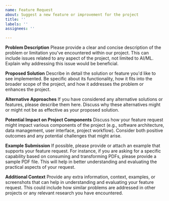```yaml
---
name: Feature Request
about: Suggest a new feature or improvement for the project
title: ''
labels: ''
assignees: ''

---
```


**Problem Description**
Please provide a clear and concise description of the problem or limitation you've encountered within our project. This can include issues related to any aspect of the project, not limited to AI/ML. Explain why addressing this issue would be beneficial.

**Proposed Solution**
Describe in detail the solution or feature you'd like to see implemented. Be specific about its functionality, how it fits into the broader scope of the project, and how it addresses the problem or enhances the project.

**Alternative Approaches**
If you have considered any alternative solutions or features, please describe them here. Discuss why these alternatives might or might not be as effective as your proposed solution.

**Potential Impact on Project Components**
Discuss how your feature request might impact various components of the project (e.g., software architecture, data management, user interface, project workflow). Consider both positive outcomes and any potential challenges that might arise.

**Example Submission**
If possible, please provide or attach an example that supports your feature request. For instance, if you are asking for a specific capability based on consuming and transforming PDFs, please provide a sample PDF file. This will help in better understanding and evaluating the practical aspects of your request.

**Additional Context**
Provide any extra information, context, examples, or screenshots that can help in understanding and evaluating your feature request. This could include how similar problems are addressed in other projects or any relevant research you have encountered.
